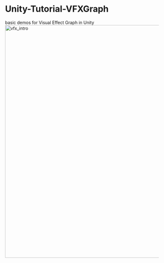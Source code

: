 # Unity-Tutorial-VFXGraph
basic demos for Visual Effect Graph in Unity
<img width="763" alt="vfx_intro" src="https://user-images.githubusercontent.com/32039598/205547115-9071da22-c13b-41cd-84d3-387fe0039322.png">
